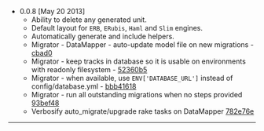 
+ 0.0.8 [May 20 2013]
  - Ability to delete any generated unit.
  - Default layout for `ERB`, `ERubis`, `Haml` and `Slim` engines.
  - Automatically generate and include helpers.
  - Migrator - DataMapper - auto-update model file on new migrations - [cbad0](https://github.com/espresso/enginery/commit/cbad0)
  - Migrator - keep tracks in database so it is usable on environments with readonly filesystem - [52360b5](https://github.com/espresso/enginery/commit/52360b5)
  - Migrator - when available, use `ENV['DATABASE_URL']` instead of config/database.yml - [bbb41618](https://github.com/espresso/enginery/commit/bbb41618)
  - Migrator - run all outstanding migrations when no steps provided [93bef48](https://github.com/espresso/enginery/commit/93bef48)
  - Verbosify auto_migrate/upgrade rake tasks on DataMapper [782e76e](https://github.com/espresso/enginery/commit/782e76e)

<hr>
